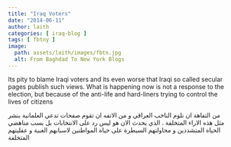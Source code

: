```yaml
---
title: "Iraq Voters"
date: "2014-06-11"
author: laith
categories: [ iraq-blog ]
tags: [ fbtny ]
image:
  path: assets/laith/images/fbtn.jpg
  alt: From Baghdad To New York Blogs
---
```


Its pity to blame Iraqi voters and its even worse that Iraqi so called secular pages publish such views. What is happening now is not a response to the election, but because of the anti-life and hard-liners trying to control the lives of citizens

من التفاهة ان نلوم الناخب العراقي و من الاتفه ان تقوم صفحات تدعي العلمانية بنشر مثل هذه الاراء المتخلفة . الذي يحدث الان هو ليس رد على الانتخابات بل بسب مناهضي الحياة المتشددين و محاولتهم السيطرة على حياة المواطنين لاسبابهم الغبية و عقليتهم المتخلفة
